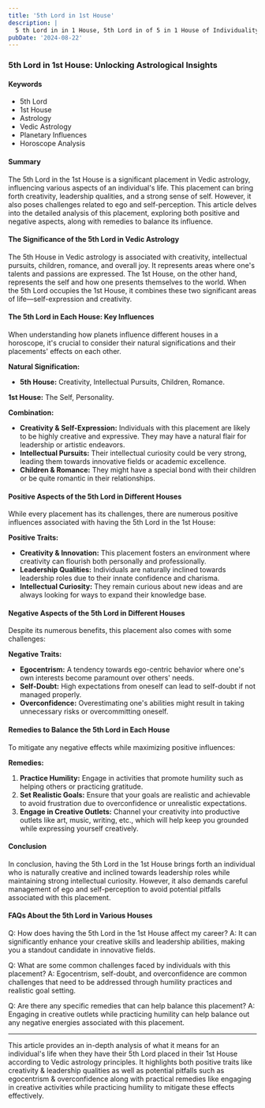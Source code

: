 ```yaml
---
title: '5th Lord in 1st House'
description: |
  5 th Lord in in 1 House, 5th Lord in of 5 in 1 House of Individuality in Vedic astrology
pubDate: '2024-08-22'
---
```


### 5th Lord in 1st House: Unlocking Astrological Insights

#### Keywords
- 5th Lord
- 1st House
- Astrology
- Vedic Astrology
- Planetary Influences
- Horoscope Analysis

#### Summary
The 5th Lord in the 1st House is a significant placement in Vedic astrology, influencing various aspects of an individual's life. This placement can bring forth creativity, leadership qualities, and a strong sense of self. However, it also poses challenges related to ego and self-perception. This article delves into the detailed analysis of this placement, exploring both positive and negative aspects, along with remedies to balance its influence.

#### The Significance of the 5th Lord in Vedic Astrology
The 5th House in Vedic astrology is associated with creativity, intellectual pursuits, children, romance, and overall joy. It represents areas where one's talents and passions are expressed. The 1st House, on the other hand, represents the self and how one presents themselves to the world. When the 5th Lord occupies the 1st House, it combines these two significant areas of life—self-expression and creativity.

#### The 5th Lord in Each House: Key Influences
When understanding how planets influence different houses in a horoscope, it's crucial to consider their natural significations and their placements' effects on each other.

**Natural Signification:**
- **5th House:** Creativity, Intellectual Pursuits, Children, Romance.

**1st House:** The Self, Personality.

**Combination:**
- **Creativity & Self-Expression:** Individuals with this placement are likely to be highly creative and expressive. They may have a natural flair for leadership or artistic endeavors.
- **Intellectual Pursuits:** Their intellectual curiosity could be very strong, leading them towards innovative fields or academic excellence.
- **Children & Romance:** They might have a special bond with their children or be quite romantic in their relationships.

#### Positive Aspects of the 5th Lord in Different Houses
While every placement has its challenges, there are numerous positive influences associated with having the 5th Lord in the 1st House:

**Positive Traits:**
- **Creativity & Innovation:** This placement fosters an environment where creativity can flourish both personally and professionally.
- **Leadership Qualities:** Individuals are naturally inclined towards leadership roles due to their innate confidence and charisma.
- **Intellectual Curiosity:** They remain curious about new ideas and are always looking for ways to expand their knowledge base.
  
#### Negative Aspects of the 5th Lord in Different Houses
Despite its numerous benefits, this placement also comes with some challenges:

**Negative Traits:**
- **Egocentrism:** A tendency towards ego-centric behavior where one's own interests become paramount over others' needs.
- **Self-Doubt:** High expectations from oneself can lead to self-doubt if not managed properly.
- **Overconfidence:** Overestimating one's abilities might result in taking unnecessary risks or overcommitting oneself.

#### Remedies to Balance the 5th Lord in Each House
To mitigate any negative effects while maximizing positive influences:

**Remedies:**
1. **Practice Humility:** Engage in activities that promote humility such as helping others or practicing gratitude.
2. **Set Realistic Goals:** Ensure that your goals are realistic and achievable to avoid frustration due to overconfidence or unrealistic expectations.
3. **Engage in Creative Outlets:** Channel your creativity into productive outlets like art, music, writing, etc., which will help keep you grounded while expressing yourself creatively.

#### Conclusion
In conclusion, having the 5th Lord in the 1st House brings forth an individual who is naturally creative and inclined towards leadership roles while maintaining strong intellectual curiosity. However, it also demands careful management of ego and self-perception to avoid potential pitfalls associated with this placement.

#### FAQs About the 5th Lord in Various Houses
Q: How does having the 5th Lord in the 1st House affect my career?
A: It can significantly enhance your creative skills and leadership abilities, making you a standout candidate in innovative fields.

Q: What are some common challenges faced by individuals with this placement?
A: Egocentrism, self-doubt, and overconfidence are common challenges that need to be addressed through humility practices and realistic goal setting.

Q: Are there any specific remedies that can help balance this placement?
A: Engaging in creative outlets while practicing humility can help balance out any negative energies associated with this placement.

---

This article provides an in-depth analysis of what it means for an individual's life when they have their 5th Lord placed in their 1st House according to Vedic astrology principles. It highlights both positive traits like creativity & leadership qualities as well as potential pitfalls such as egocentrism & overconfidence along with practical remedies like engaging in creative activities while practicing humility to mitigate these effects effectively.